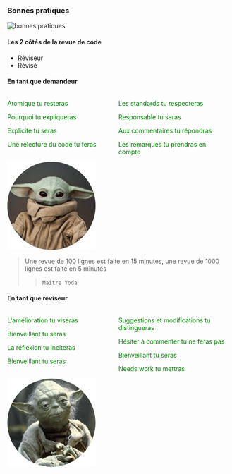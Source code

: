 ### Bonnes pratiques
![bonnes pratiques](https://images.cdn3.buscalibre.com/fit-in/360x360/10/fb/10fb170d7732b7dca25ebb81ded2572d.jpg)

#### Les 2 côtés de la revue de code
* Réviseur
* Révisé

#### En tant que demandeur
<div style="display: inline">
    <div style="width:50%; display: inline-block; float:left;">
        <p class="fragment" align="left">
            <span align="left" style="color: green">Atomique tu resteras</span>
        </p>
        <p class="fragment" align="left">
            <span align="left" style="color: green">Pourquoi tu expliqueras</span>
        </p>
        <p class="fragment" align="left">
            <span align="left" style="color: green">Explicite tu seras</span>
        </p>
        <p class="fragment" align="left">
            <span align="left" style="color: green">Une relecture du code tu feras</span>
        </p>
    </div>
    <div style="width: 50%; display: inline-block;">
        <p class="fragment" align="left">
            <span align="left" style="color: green">Les standards tu respecteras</span>
        </p>
        <p class="fragment" align="left">
            <span align="left" style="color: green">Responsable tu seras</span>
        </p>
        <p class="fragment" align="left">
            <span align="left" style="color: green">Aux commentaires tu répondras</span>
        </p>
        <p class="fragment" align="left">
            <span align="left" style="color: green">Les remarques tu prendras en compte</span>
        </p>
    </div>
</div>
<!-- .element: style="font-size:70%;" -->
<img style="vertical-align: left;" class="fragment" width="200" height="200" src="revue-code/assets/baby_yoda.png">

> Une revue de 100 lignes est faite en 15 minutes, une revue de 1000 lignes est faite en 5 minutes
>
>> `Maitre Yoda`

#### En tant que réviseur
<div style="display: inline">
    <div style="width:50%; display: inline-block; float:left;">
        <p class="fragment" align="left">
            <span align="left" style="color: green">L'amélioration tu viseras</span>
        </p>
        <p class="fragment" align="left">
            <span align="left" style="color: green">Bienveillant tu seras</span>
        </p>
        <p class="fragment" align="left">
            <span align="left" style="color: green">La réflexion tu inciteras</span>
        </p>
        <p class="fragment" align="left">
            <span align="left" style="color: green">Bienveillant tu seras</span>
        </p>
    </div>
    <div style="width: 50%; display: inline-block;">
        <p class="fragment" align="left">
            <span align="left" style="color: green">Suggestions et modifications tu distingueras</span>
        </p>
        <p class="fragment" align="left">
            <span align="left" style="color: green">Hésiter à commenter tu ne feras pas</span>
        </p>
        <p class="fragment" align="left">
            <span align="left" style="color: green">Bienveillant tu seras</span>
        </p>
        <p class="fragment" align="left">
            <span align="left" style="color: green">Needs work tu mettras</span>
        </p>
    </div>
</div>
<!-- .element: style="font-size:70%;" -->
<img style="vertical-align: middle;" class="fragment" width="200" height="200" src="revue-code/assets/yoda.png">